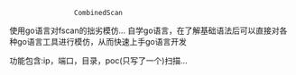                     CombinedScan

使用go语言对fscan的拙劣模仿...
自学go语言，在了解基础语法后可以直接对各种go语言工具进行模仿，从而快速上手go语言开发

功能包含:ip，端口，目录，poc(只写了一个)扫描...
